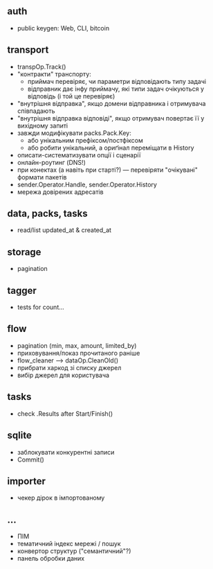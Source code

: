## auth

* public keygen: Web, CLI, bitcoin


## transport

* transpOp.Track()
* "контракти" транспорту:
   - приймач перевіряє, чи параметри відповідають типу задачі
   - відправник дає інфу приймачу, які типи задач очікуються у відповідь (і той це перевіряє) 
* "внутрішня відправка", якщо домени відправника і отримувача співпадають
* "внутрішня відправка відповіді", якщо отримувач повертає її у вихідному запиті
* завжди модифікувати packs.Pack.Key: 
   - або унікальним префіксом/постфіксом
   - або робити унікальний, а ориґінал переміщати в History
* описати-систематизувати опції і сценарії 
* онлайн-роутинг (DNS!)
* при конектах (а навіть при старті?) — перевіряти "очікувані" формати пакетів
* sender.Operator.Handle, sender.Operator.History
* мережа довірених адресатів


## data, packs, tasks

* read/list updated_at & created_at


## storage

* pagination


## tagger

* tests for count... 


## flow

* pagination (min, max, amount, limited_by)
* приховування/показ прочитаного раніше
* flow_cleaner --> dataOp.CleanOld()
* прибрати харкод зі списку джерел
* вибір джерел для користувача


## tasks

* check .Results after Start/Finish()


## sqlite

* заблокувати конкурентні записи
* Commit()


## importer

* чекер дірок в імпортованому


## ...

* ПІМ
* тематичний індекс мережі / пошук
* конвертор структур ("семантичний"?)
* панель обробки даних